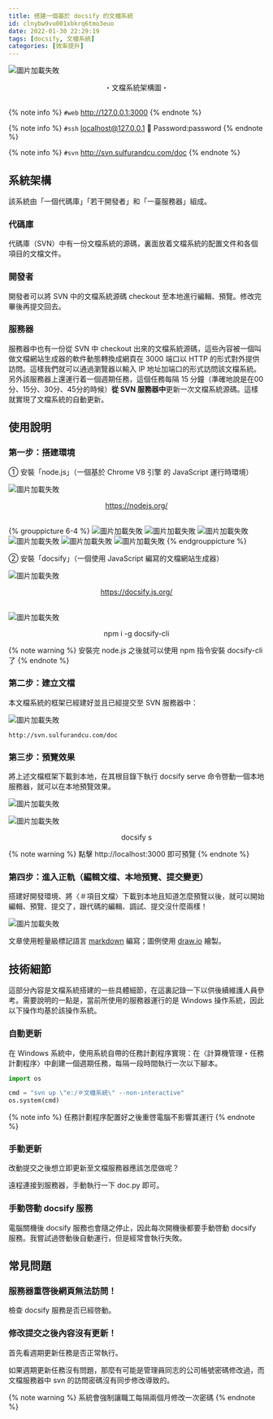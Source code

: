 ```yaml
---
title: 搭建一個基於 docsify 的文檔系統
id: clnybw9vu001xbkrq6tmo3euo
date: 2022-01-30 22:29:19
tags: [docsify, 文檔系統]
categories: [效率提升]
---
```


![圖片加載失敗](architecture.png)
<center>・文檔系統架構圖・</center>

<!-- more -->

<br>

{% note info %}
`#web` http://127.0.0.1:3000
{% endnote %}

{% note info %}
`#ssh` localhost@127.0.0.1 📢 Password:password
{% endnote %}

{% note info %}
`#svn` http://svn.sulfurandcu.com/doc
{% endnote %}


## 系統架構

該系統由「一個代碼庫」「若干開發者」和「一臺服務器」組成。

### 代碼庫

代碼庫（SVN）中有一份文檔系統的源碼，裏面放着文檔系統的配置文件和各個項目的文檔文件。

### 開發者

開發者可以將 SVN 中的文檔系統源碼 checkout 至本地進行編輯、預覽。修改完畢後再提交回去。

### 服務器

服務器中也有一份從 SVN 中 checkout 出來的文檔系統源碼，這些內容被一個叫做文檔網站生成器的軟件動態轉換成網頁在 3000 端口以 HTTP 的形式對外提供訪問。這樣我們就可以通過瀏覽器以輸入 IP 地址加端口的形式訪問該文檔系統。另外該服務器上還運行着一個週期任務，這個任務每隔 15 分鐘（準確地說是在00分、15分、30分、45分的時候）**從 SVN 服務器中**更新一次文檔系統源碼。這樣就實現了文檔系統的自動更新。


## 使用說明

### 第一步：搭建環境

➀ 安裝「node.js」（一個基於 Chrome V8 引擎 的 JavaScript 運行時環境）

![圖片加載失敗](nodejs.png)

<center>
<a href="https://nodejs.org/" target="_blank">https://nodejs.org/</a>
</center><br>

{% grouppicture 6-4 %}
![圖片加載失敗](clnybw9vu001xbkrq6tmo3euo/nodejs.install.1.png)
![圖片加載失敗](clnybw9vu001xbkrq6tmo3euo/nodejs.install.2.png)
![圖片加載失敗](clnybw9vu001xbkrq6tmo3euo/nodejs.install.3.png)
![圖片加載失敗](clnybw9vu001xbkrq6tmo3euo/nodejs.install.4.png)
![圖片加載失敗](clnybw9vu001xbkrq6tmo3euo/nodejs.install.5.png)
![圖片加載失敗](clnybw9vu001xbkrq6tmo3euo/nodejs.install.6.png)
{% endgrouppicture %}

➁ 安裝「docsify」（一個使用 JavaScript 編寫的文檔網站生成器）

![圖片加載失敗](docsify.png)

<center>
<a href="https://docsify.js.org/" target="_blank">https://docsify.js.org/</a>
</center><br>

![圖片加載失敗](docsify.install.png)

<center>
npm i -g docsify-cli
</center>

{% note warning %}
安裝完 node.js 之後就可以使用 npm 指令安裝 docsify-cli 了
{% endnote %}

### 第二步：建立文檔

本文檔系統的框架已經建好並且已經提交至 SVN 服務器中：

![圖片加載失敗](document.cloud.png)

```
http://svn.sulfurandcu.com/doc
```

### 第三步：預覽效果

將上述文檔框架下載到本地，在其根目錄下執行 docsify serve 命令啓動一個本地服務器，就可以在本地預覽效果。

![圖片加載失敗](document.local.png)

![圖片加載失敗](document.serve.png)

<center>
docsify s
</center>

{% note warning %}
點擊 http://localhost:3000 即可預覽
{% endnote %}

### 第四步：進入正軌（編輯文檔、本地預覽、提交變更）

搭建好開發環境、將〈＃項目文檔〉下載到本地且知道怎麼預覽以後，就可以開始編輯、預覽、提交了，跟代碼的編輯、調試、提交沒什麼兩樣！

![圖片加載失敗](document.write.png)

文章使用輕量級標記語言 [markdown](https://www.markdownguide.org/basic-syntax/) 編寫；圖例使用 [draw.io](https://www.diagrams.net/) 繪製。


## 技術細節

這部分內容是文檔系統搭建的一些具體細節，在這裏記錄一下以供後續維護人員參考。需要說明的一點是，當前所使用的服務器運行的是 Windows 操作系統，因此以下操作均基於該操作系統。

### 自動更新

在 Windows 系統中，使用系統自帶的任務計劃程序實現：在〈計算機管理・任務計劃程序〉中創建一個週期任務，每隔一段時間執行一次以下腳本。

```py doc.py
import os

cmd = "svn up \"e:/＃文檔系統\" --non-interactive"
os.system(cmd)
```

{% note info %}
任務計劃程序配置好之後重啓電腦不影響其運行
{% endnote %}

### 手動更新

改動提交之後想立即更新至文檔服務器應該怎麼做呢？

遠程連接到服務器，手動執行一下 doc.py 即可。

### 手動啓動 docsify 服務

電腦關機後 docsify 服務也會隨之停止，因此每次開機後都要手動啓動 docsify 服務。我嘗試過啓動後自動運行，但是經常會執行失敗。


## 常見問題

### 服務器重啓後網頁無法訪問！

檢查 docsify 服務是否已經啓動。

### 修改提交之後內容沒有更新！

首先看週期更新任務是否正常執行。

如果週期更新任務沒有問題，那麼有可能是管理員同志的公司帳號密碼修改過，而文檔服務器中 svn 的訪問密碼沒有同步修改導致的。

{% note warning %}
系統會強制讓職工每隔兩個月修改一次密碼
{% endnote %}
